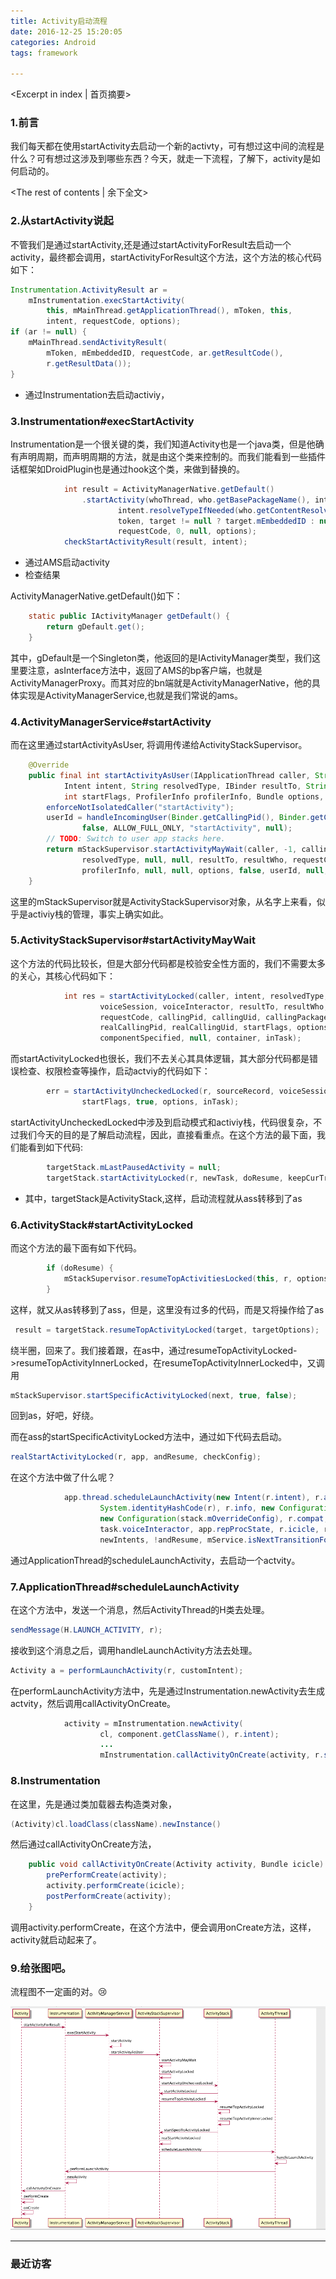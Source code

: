 ```yaml
---
title: Activity启动流程
date: 2016-12-25 15:20:05
categories: Android
tags: framework

---
```

<Excerpt in index | 首页摘要>
### 1.前言

我们每天都在使用startActivity去启动一个新的activty，可有想过这中间的流程是什么？可有想过这涉及到哪些东西？今天，就走一下流程，了解下，activity是如何启动的。


<!-- more -->
<The rest of contents | 余下全文>

### 2.从startActivity说起

不管我们是通过startActivity,还是通过startActivityForResult去启动一个activity，最终都会调用，startActivityForResult这个方法，这个方法的核心代码如下：

```java
Instrumentation.ActivityResult ar =
    mInstrumentation.execStartActivity(
        this, mMainThread.getApplicationThread(), mToken, this,
        intent, requestCode, options);
if (ar != null) {
    mMainThread.sendActivityResult(
        mToken, mEmbeddedID, requestCode, ar.getResultCode(),
        r.getResultData());
}
```

* 通过Instrumentation去启动activiy，

### 3.Instrumentation#execStartActivity

Instrumentation是一个很关键的类，我们知道Activity也是一个java类，但是他确有声明周期，而声明周期的方法，就是由这个类来控制的。而我们能看到一些插件话框架如DroidPlugin也是通过hook这个类，来做到替换的。

```java
            int result = ActivityManagerNative.getDefault()
                .startActivity(whoThread, who.getBasePackageName(), intent,
                        intent.resolveTypeIfNeeded(who.getContentResolver()),
                        token, target != null ? target.mEmbeddedID : null,
                        requestCode, 0, null, options);
            checkStartActivityResult(result, intent);
```

* 通过AMS启动activity
* 检查结果

ActivityManagerNative.getDefault()如下：

```java
    static public IActivityManager getDefault() {
        return gDefault.get();
    }
```

其中，gDefault是一个Singleton类，他返回的是IActivityManager类型，我们这里要注意，asInterface方法中，返回了AMS的bp客户端，也就是ActivityManagerProxy。而其对应的bn端就是ActivityManagerNative，他的具体实现是ActivityManagerService,也就是我们常说的ams。

### 4.ActivityManagerService#startActivity

而在这里通过startActivityAsUser, 将调用传递给ActivityStackSupervisor。

```java
    @Override
    public final int startActivityAsUser(IApplicationThread caller, String callingPackage,
            Intent intent, String resolvedType, IBinder resultTo, String resultWho, int requestCode,
            int startFlags, ProfilerInfo profilerInfo, Bundle options, int userId) {
        enforceNotIsolatedCaller("startActivity");
        userId = handleIncomingUser(Binder.getCallingPid(), Binder.getCallingUid(), userId,
                false, ALLOW_FULL_ONLY, "startActivity", null);
        // TODO: Switch to user app stacks here.
        return mStackSupervisor.startActivityMayWait(caller, -1, callingPackage, intent,
                resolvedType, null, null, resultTo, resultWho, requestCode, startFlags,
                profilerInfo, null, null, options, false, userId, null, null);
    }
```

这里的mStackSupervisor就是ActivityStackSupervisor对象，从名字上来看，似乎是activiy栈的管理，事实上确实如此。

### 5.ActivityStackSupervisor#startActivityMayWait

这个方法的代码比较长，但是大部分代码都是校验安全性方面的，我们不需要太多的关心，其核心代码如下：

```java
            int res = startActivityLocked(caller, intent, resolvedType, aInfo,
                    voiceSession, voiceInteractor, resultTo, resultWho,
                    requestCode, callingPid, callingUid, callingPackage,
                    realCallingPid, realCallingUid, startFlags, options, ignoreTargetSecurity,
                    componentSpecified, null, container, inTask);
```

而startActivityLocked也很长，我们不去关心其具体逻辑，其大部分代码都是错误检查、权限检查等操作，启动actviy的代码如下：

```java
        err = startActivityUncheckedLocked(r, sourceRecord, voiceSession, voiceInteractor,
                startFlags, true, options, inTask);
```

startActivityUncheckedLocked中涉及到启动模式和activiy栈，代码很复杂，不过我们今天的目的是了解启动流程，因此，直接看重点。在这个方法的最下面，我们能看到如下代码:

```java
        targetStack.mLastPausedActivity = null;
        targetStack.startActivityLocked(r, newTask, doResume, keepCurTransition, options);
```

* 其中，targetStack是ActivityStack,这样，启动流程就从ass转移到了as

### 6.ActivityStack#startActivityLocked

而这个方法的最下面有如下代码。

```java
        if (doResume) {
            mStackSupervisor.resumeTopActivitiesLocked(this, r, options);
        }
```

这样，就又从as转移到了ass，但是，这里没有过多的代码，而是又将操作给了as

```java
 result = targetStack.resumeTopActivityLocked(target, targetOptions);
```

绕半圈，回来了。我们接着跟，在as中，通过resumeTopActivityLocked->resumeTopActivityInnerLocked，在resumeTopActivityInnerLocked中，又调用

```java
mStackSupervisor.startSpecificActivityLocked(next, true, false); 
```
回到as，好吧，好绕。

而在ass的startSpecificActivityLocked方法中，通过如下代码去启动。

```java
realStartActivityLocked(r, app, andResume, checkConfig);
```

在这个方法中做了什么呢？

```java
            app.thread.scheduleLaunchActivity(new Intent(r.intent), r.appToken,
                    System.identityHashCode(r), r.info, new Configuration(mService.mConfiguration),
                    new Configuration(stack.mOverrideConfig), r.compat, r.launchedFromPackage,
                    task.voiceInteractor, app.repProcState, r.icicle, r.persistentState, results,
                    newIntents, !andResume, mService.isNextTransitionForward(), profilerInfo);
```

通过ApplicationThread的scheduleLaunchActivity，去启动一个actvity。


### 7.ApplicationThread#scheduleLaunchActivity

在这个方法中，发送一个消息，然后ActivityThread的H类去处理。

```java
sendMessage(H.LAUNCH_ACTIVITY, r);
```

接收到这个消息之后，调用handleLaunchActivity方法去处理。

```java
Activity a = performLaunchActivity(r, customIntent);
```


在performLaunchActivity方法中，先是通过Instrumentation.newActivity去生成actvity，然后调用callActivityOnCreate。

```java
            activity = mInstrumentation.newActivity(
                    cl, component.getClassName(), r.intent);
                    ...
                    mInstrumentation.callActivityOnCreate(activity, r.state, r.persistentState);
```

### 8.Instrumentation

在这里，先是通过类加载器去构造类对象，

```java
(Activity)cl.loadClass(className).newInstance()
```

然后通过callActivityOnCreate方法，

```java
    public void callActivityOnCreate(Activity activity, Bundle icicle) {
        prePerformCreate(activity);
        activity.performCreate(icicle);
        postPerformCreate(activity);
    }
```
调用activity.performCreate，在这个方法中，便会调用onCreate方法，这样，activity就启动起来了。

### 9.给张图吧。

流程图不一定画的对。😢

![](/images/framework/activity/Activity启动流程图.png)


---

### 最近访客

<ul class="ds-recent-visitors" data-num-items="46" data-avatar-size="40"></ul>





